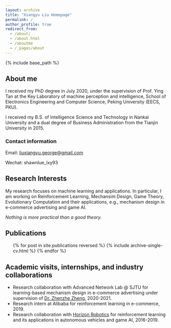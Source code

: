 ```yaml
---
layout: archive
title: "Xiangyu Liu Homepage"
permalink: /
author_profile: true
redirect_from:
  - /about/
  - /about.html
  - /aboutme
  - /_pages/about
---
```


{% include base_path %}

## About me

I received my PhD degree in July 2020, under the supervision of Prof. Ying Tan at the Key Laboratory of machine perception and intelligence, School of Electronics Engineering and Computer Science, Peking University (EECS, PKU).

I received my B.S. of Intelligence Science and Technology in Nankai University and a dual degree of Business Administration from the Tianjin University in 2015.

### Contact information
Email: liuxiangyu.george@gmail.com

Wechat: shawnlue_lxy93

## Research Interests

My research focuses on machine learning and applications. In particular, I am working on Reinforcement Learning, Mechansim Design, Game Theory, Evolutionary Computation and their applications, e.g., mechanism design in e-commerce advertising and game AI.

_Nothing is more practical than a good theory._

## Publications

<ul>{% for post in site.publications reversed %}
{% include archive-single-cv.html %}
{% endfor %}</ul>

## Academic visits, internships, and industry collaborations

* Research collaboration with Advanced Network Lab @ SJTU for learning-based mechanism design in e-commerce advertising under supervision of [Dr. Zhenzhe Zheng](https://zhengzhenzhe220.github.io/), 2020-2021.
* Research intern at Alibaba for reinforcement learning in e-commerce, 2019.
* Research collaboration with [Horizon Robotics](https://en.horizon.ai/) for reinforcement learning and its applications in autonomous vehicles and game AI, 2016-2019.

